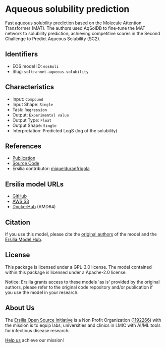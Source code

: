 # Aqueous solubility prediction

Fast aqueous solubility prediction based on the Molecule Attention Transformer (MAT). The authors used AqSolDB to fine-tune the MAT network to solubility prediction, achieving competitive scores in the Second Challenge to Predict Aqueous Solubility (SC2).

## Identifiers

* EOS model ID: `eos6oli`
* Slug: `soltrannet-aqueous-solubility`

## Characteristics

* Input: `Compound`
* Input Shape: `Single`
* Task: `Regression`
* Output: `Experimental value`
* Output Type: `Float`
* Output Shape: `Single`
* Interpretation: Predicted LogS (log of the solubility)

## References

* [Publication](https://pubs.acs.org/doi/10.1021/acs.jcim.1c00331)
* [Source Code](https://github.com/gnina/SolTranNet)
* Ersilia contributor: [miquelduranfrigola](https://github.com/miquelduranfrigola)

## Ersilia model URLs
* [GitHub](https://github.com/ersilia-os/eos6oli)
* [AWS S3](https://ersilia-models-zipped.s3.eu-central-1.amazonaws.com/eos6oli.zip)
* [DockerHub](https://hub.docker.com/r/ersiliaos/eos6oli) (AMD64)

## Citation

If you use this model, please cite the [original authors](https://pubs.acs.org/doi/10.1021/acs.jcim.1c00331) of the model and the [Ersilia Model Hub](https://github.com/ersilia-os/ersilia/blob/master/CITATION.cff).

## License

This package is licensed under a GPL-3.0 license. The model contained within this package is licensed under a Apache-2.0 license.

Notice: Ersilia grants access to these models 'as is' provided by the original authors, please refer to the original code repository and/or publication if you use the model in your research.

## About Us

The [Ersilia Open Source Initiative](https://ersilia.io) is a Non Profit Organization ([1192266](https://register-of-charities.charitycommission.gov.uk/charity-search/-/charity-details/5170657/full-print)) with the mission is to equip labs, universities and clinics in LMIC with AI/ML tools for infectious disease research.

[Help us](https://www.ersilia.io/donate) achieve our mission!